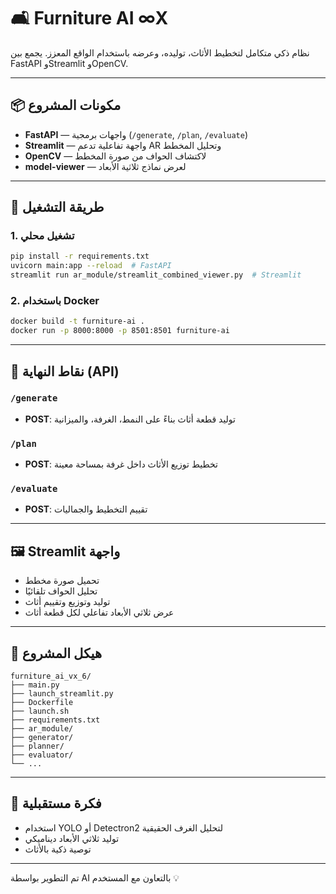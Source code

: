 
# 🛋️ Furniture AI ∞X

نظام ذكي متكامل لتخطيط الأثاث، توليده، وعرضه باستخدام الواقع المعزز. يجمع بين FastAPI وStreamlit وOpenCV.

---

## 📦 مكونات المشروع

- **FastAPI** — واجهات برمجية (`/generate`, `/plan`, `/evaluate`)
- **Streamlit** — واجهة تفاعلية تدعم AR وتحليل المخطط
- **OpenCV** — لاكتشاف الحواف من صورة المخطط
- **model-viewer** — لعرض نماذج ثلاثية الأبعاد

---

## 🚀 طريقة التشغيل

### 1. تشغيل محلي

```bash
pip install -r requirements.txt
uvicorn main:app --reload  # FastAPI
streamlit run ar_module/streamlit_combined_viewer.py  # Streamlit
```

### 2. باستخدام Docker

```bash
docker build -t furniture-ai .
docker run -p 8000:8000 -p 8501:8501 furniture-ai
```

---

## 🧪 نقاط النهاية (API)

### `/generate`
- **POST**: توليد قطعة أثاث بناءً على النمط، الغرفة، والميزانية

### `/plan`
- **POST**: تخطيط توزيع الأثاث داخل غرفة بمساحة معينة

### `/evaluate`
- **POST**: تقييم التخطيط والجماليات

---

## 🖼️ Streamlit واجهة
- تحميل صورة مخطط
- تحليل الحواف تلقائيًا
- توليد وتوزيع وتقييم أثاث
- عرض ثلاثي الأبعاد تفاعلي لكل قطعة أثاث

---

## 📂 هيكل المشروع

```
furniture_ai_vx_6/
├── main.py
├── launch_streamlit.py
├── Dockerfile
├── launch.sh
├── requirements.txt
├── ar_module/
├── generator/
├── planner/
├── evaluator/
└── ...
```

---

## 🧠 فكرة مستقبلية

- استخدام YOLO أو Detectron2 لتحليل الغرف الحقيقية
- توليد ثلاثي الأبعاد ديناميكي
- توصية ذكية بالأثاث

---

تم التطوير بواسطة AI بالتعاون مع المستخدم 💡

